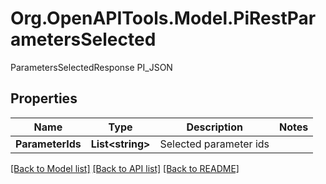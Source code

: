 # Org.OpenAPITools.Model.PiRestParametersSelected
ParametersSelectedResponse PI_JSON

## Properties

Name | Type | Description | Notes
------------ | ------------- | ------------- | -------------
**ParameterIds** | **List&lt;string&gt;** | Selected parameter ids | 

[[Back to Model list]](../README.md#documentation-for-models) [[Back to API list]](../README.md#documentation-for-api-endpoints) [[Back to README]](../README.md)

